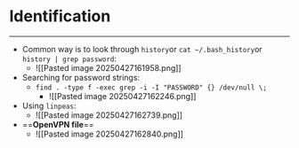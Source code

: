 # Identification
---
- Common way is to look through `history`or `cat ~/.bash_history`or `history | grep password`:
	- ![[Pasted image 20250427161958.png]]
- Searching for password strings:
	- `find . -type f -exec grep -i -I "PASSWORD" {} /dev/null \;`
		- ![[Pasted image 20250427162246.png]]
- Using `linpeas`:
	- ![[Pasted image 20250427162739.png]]
- ==**OpenVPN file**==
	- ![[Pasted image 20250427162840.png]]